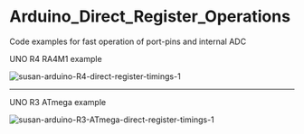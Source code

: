 # Arduino_Direct_Register_Operations
Code examples for fast operation of port-pins and internal ADC

UNO R4 RA4M1 example

![susan-arduino-R4-direct-register-timings-1](https://github.com/TriodeGirl/Arduino_Direct_Register_Operations/assets/139503623/2bf2f33b-f6de-4e98-9944-bafff5b0e9dc)

----
UNO R3 ATmega example

![susan-arduino-R3-ATmega-direct-register-timings-1](https://github.com/TriodeGirl/Arduino_Direct_Register_Operations/assets/139503623/a35586ea-649b-40c7-a54b-df63499c17f3)
